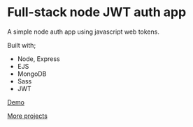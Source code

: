 # Full-stack node JWT auth app

A simple node auth app using javascript web tokens.

Built with;
- Node, Express
- EJS
- MongoDB
- Sass
- JWT

[Demo](https://1k5pi.sse.codesandbox.io/)

[More projects](https://devtones.me/)
